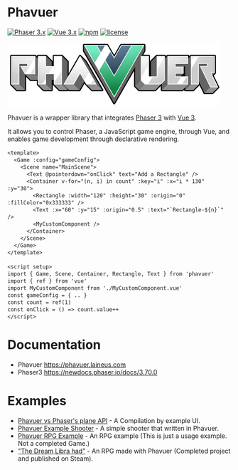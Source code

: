 # Phavuer

[![Phaser 3.x](https://img.shields.io/badge/Phaser-3.x-green.svg?style=for-the-badge)](https://github.com/photonstorm/phaser)
[![Vue 3.x](https://img.shields.io/badge/Vue-3.x-green.svg?style=for-the-badge)](https://github.com/vuejs/vue-next)
[![npm](https://img.shields.io/npm/v/phavuer.svg?style=for-the-badge)](https://www.npmjs.com/package/phavuer)
[![license](https://img.shields.io/github/license/laineus/phavuer.svg?style=for-the-badge&color=blue)](https://github.com/laineus/phavuer/blob/master/LICENSE)

![Phavuer](logo.png)  

Phavuer is a wrapper library that integrates [Phaser 3](https://github.com/photonstorm/phaser) with [Vue 3](https://github.com/vuejs/vue-next).  

It allows you to control Phaser, a JavaScript game engine, through Vue, and enables game development through declarative rendering.

```vue
<template>
  <Game :config="gameConfig">
    <Scene name="MainScene">
      <Text @pointerdown="onClick" text="Add a Rectangle" />
      <Container v-for="(n, i) in count" :key="i" :x="i * 130" :y="30">
        <Rectangle :width="120" :height="30" :origin="0" :fillColor="0x333333" />
        <Text :x="60" :y="15" :origin="0.5" :text="`Rectangle-${n}`" />
        <MyCustomComponent />
      </Container>
    </Scene>
  </Game>
</template>

<script setup>
import { Game, Scene, Container, Rectangle, Text } from 'phavuer'
import { ref } from 'vue'
import MyCustomComponent from './MyCustomComponent.vue'
const gameConfig = { .. }
const count = ref(1)
const onClick = () => count.value++
</script>
```

# Documentation

- Phavuer https://phavuer.laineus.com
- Phaser3 https://newdocs.phaser.io/docs/3.70.0

# Examples

- [Phavuer vs Phaser's plane API](https://codepen.io/laineus/pen/pobgxdE?editors=0010) - A Compilation by example UI.
- [Phavuer Example Shooter](https://github.com/laineus/phavuer-example) - A simple shooter that written in Phavuer.
- [Phavuer RPG Example](https://github.com/laineus/phavuer-rpg-example) - An RPG example (This is just a usage example. Not a completed Game.)
- ["The Dream Libra had"](https://github.com/laineus/libra) - An RPG made with Phavuer (Completed project and published on Steam).
